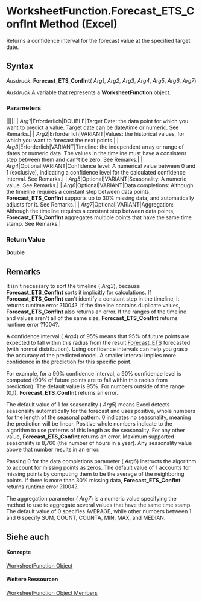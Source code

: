 
# WorksheetFunction.Forecast_ETS_ConfInt Method (Excel)

Returns a confidence interval for the forecast value at the specified target date.


## Syntax

 _Ausdruck_. **Forecast_ETS_ConfInt**( _Arg1_,  _Arg2_,  _Arg3_,  _Arg4_,  _Arg5_,  _Arg6_,  _Arg7_)

 _Ausdruck_ A variable that represents a **WorksheetFunction** object.


### Parameters



|||||
| _Arg1_|Erforderlich|DOUBLE|Target Date: the data point for which you want to predict a value. Target date can be date/time or numeric. See Remarks.|
| _Arg2_|Erforderlich|VARIANT|Values: the historical values, for which you want to forecast the next points.|
| _Arg3_|Erforderlich|VARIANT|Timeline: the independent array or range of dates or numeric data. The values in the timeline must have a consistent step between them and can?t be zero. See Remarks.|
| _Arg4_|Optional|VARIANT|Confidence level: A numerical value between 0 and 1 (exclusive), indicating a confidence level for the calculated confidence interval. See Remarks.|
| _Arg5_|Optional|VARIANT|Seasonality: A numeric value. See Remarks.|
| _Arg6_|Optional|VARIANT|Data completions: Although the timeline requires a constant step between data points,  **Forecast_ETS_ConfInt** supports up to 30% missing data, and automatically adjusts for it. See Remarks.|
| _Arg7_|Optional|VARIANT|Aggregation: Although the timeline requires a constant step between data points,  **Forecast_ETS_ConfInt** aggregates multiple points that have the same time stamp. See Remarks.|

### Return Value

 **Double**


## Remarks

 It isn't necessary to sort the timeline ( _Arg3_), because  **Forecast_ETS_ConfInt** sorts it implicitly for calculations. If **Forecast_ETS_ConfInt** can't identify a constant step in the timeline, it returns runtime error ?1004?. If the timeline contains duplicate values, **Forecast_ETS_ConfInt** also returns an error. If the ranges of the timeline and values aren't all of the same size, **Forecast_ETS_ConfInt** returns runtime error ?1004?.

A confidence interval ( _Arg4_) of 95% means that 95% of future points are expected to fall within this radius from the result [Forecast_ETS](de915259-3d2a-485a-8027-290dc9cb95a5.md) forecasted (with normal distribution). Using confidence intervals can help you grasp the accuracy of the predicted model. A smaller interval implies more confidence in the prediction for this specific point.

For example, for a 90% confidence interval, a 90% confidence level is computed (90% of future points are to fall within this radius from prediction). The default value is 95%. For numbers outside of the range (0,1),  **Forecast_ETS_ConfInt** returns an error.

The default value of 1 for seasonality ( _Arg5_) means Excel detects seasonality automatically for the forecast and uses positive, whole numbers for the length of the seasonal pattern. 0 indicates no seasonality, meaning the prediction will be linear. Positive whole numbers indicate to the algorithm to use patterns of this length as the seasonality. For any other value,  **Forecast_ETS_ConfInt** returns an error. Maximum supported seasonality is 8,760 (the number of hours in a year). Any seasonality value above that number results in an error.

Passing 0 for the data completions parameter ( _Arg6_) instructs the algorithm to account for missing points as zeros. The default value of 1 accounts for missing points by computing them to be the average of the neighboring points. If there is more than 30% missing data,  **Forecast_ETS_ConfInt** returns runtime error ?1004?.

The aggregation parameter ( _Arg7_) is a numeric value specifying the method to use to aggregate several values that have the same time stamp. The default value of 0 specifies AVERAGE, while other numbers between 1 and 6 specify SUM, COUNT, COUNTA, MIN, MAX, and MEDIAN.


## Siehe auch


#### Konzepte


[WorksheetFunction Object](7b1d5639-363d-632c-2cf0-2232562646b6.md)
#### Weitere Ressourcen


[WorksheetFunction Object Members](http://msdn.microsoft.com/library/6811ca87-4b53-0bff-88c9-30bf7497879a%28Office.15%29.aspx)